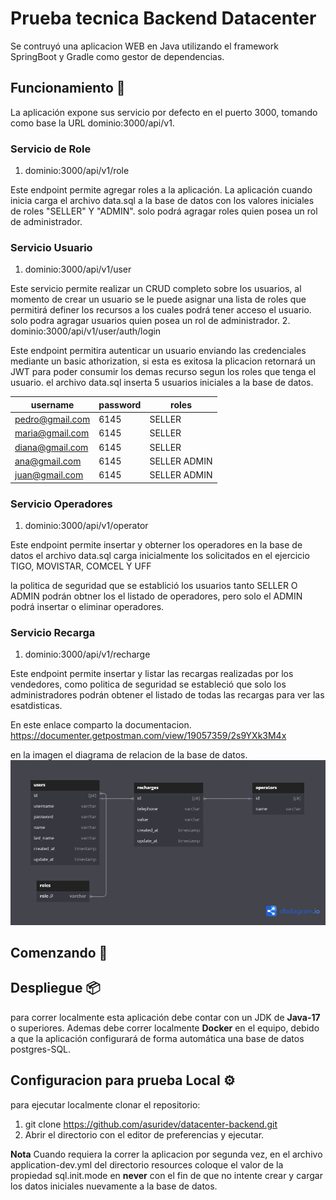 # Prueba tecnica Backend Datacenter

Se contruyó una aplicacion WEB en Java utilizando el framework SpringBoot y Gradle como gestor de dependencias.

## Funcionamiento 🔧
La aplicación expone  sus servicio por defecto en el puerto 3000, tomando como base la 
URL  dominio:3000/api/v1.

### Servicio de Role
1. dominio:3000/api/v1/role

Este endpoint permite agregar roles a la aplicación.
La aplicación cuando inicia carga el archivo data.sql a la base de datos con los 
valores iniciales de roles "SELLER" Y "ADMIN".
solo podrá agragar roles quien posea un rol de administrador.


### Servicio Usuario
1. dominio:3000/api/v1/user

Este servicio permite realizar un CRUD completo sobre los usuarios, al momento de crear un usuario se le puede asignar una lista de roles
que permitirá definer los recursos a los cuales podrá tener acceso el usuario.
solo podra agragar usuarios quien posea un rol de administrador.
2.  dominio:3000/api/v1/user/auth/login

Este endpoint permitira autenticar un usuario enviando las credenciales mediante un basic athorization,
si esta es exitosa la plicacion retornará un JWT para poder consumir los demas recurso segun los roles que tenga el usuario.
el archivo data.sql inserta 5 usuarios iniciales a la base de datos.

| username        | password | roles        |
|-----------------|----------|--------------|
| pedro@gmail.com | 6145     | SELLER       |
| maria@gmail.com | 6145     | SELLER       |
| diana@gmail.com | 6145     | SELLER       |
| ana@gmail.com   | 6145     | SELLER ADMIN |
| juan@gmail.com  | 6145     | SELLER ADMIN |

### Servicio Operadores

1. dominio:3000/api/v1/operator

Este endpoint permite insertar y obterner los operadores en la base de datos
el archivo data.sql carga inicialmente los solicitados en el ejercicio
TIGO, MOVISTAR, COMCEL Y UFF
 
la politica de seguridad que se establició los usuarios tanto SELLER O ADMIN podrán
obtner los el listado de operadores, pero solo el ADMIN podrá insertar o eliminar operadores.

### Servicio Recarga

1. dominio:3000/api/v1/recharge

Este endpoint permite insertar y listar las recargas realizadas por los vendedores,
como politica de seguridad se estableció que solo los administradores podrán obtener el listado
de todas las recargas para ver las esatdisticas.

En este enlace comparto la documentacion.
https://documenter.getpostman.com/view/19057359/2s9YXk3M4x

en la imagen el diagrama de relacion de la base de datos.
!["menu1"](/assets/db.png)

## Comenzando 🚀

## Despliegue 📦
para correr localmente esta aplicación debe contar con un 
JDK de **Java-17** o superiores. Ademas  debe correr localmente
**Docker** en el equipo, debido a que la aplicación configurará de forma automática
una base de datos  postgres-SQL.

## Configuracion para prueba Local ⚙️
para ejecutar  localmente clonar el repositorio:
1. git clone https://github.com/asuridev/datacenter-backend.git
2. Abrir el directorio con el editor de preferencias y ejecutar.

**Nota**
Cuando requiera la correr la aplicacion por segunda vez, en el archivo
application-dev.yml del directorio resources coloque el valor de la propiedad sql.init.mode en **never**
con el fin de que no intente crear y cargar los datos iniciales nuevamente a la base de datos.


